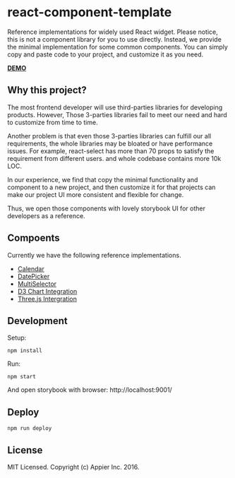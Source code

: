# react-component-template

Reference implementations for widely used React widget.
Please notice, this is not a component library for you to use directly.
Instead, we provide the minimal implementation for some common components.
You can simply copy and paste code to your project, and customize it as you need.

**[DEMO](https://appier.github.io/react-component-template/build_storybook/)**

## Why this project?

The most frontend developer will use third-parties libraries for developing products.
However, Those 3-parties libraries fail to meet our need and hard to customize from time to time.

Another problem is that even those 3-parties libraries can fulfill our all requirements, the whole libraries may be bloated or have performance issues. For example, react-select has more than 70 props to satisfy the requirement from different users. and whole codebase contains more 10k LOC.

In our experience, we find that copy the minimal functionality and component to a new project, and then customize it for that projects can make our project UI more consistent and flexible for change.

Thus, we open those components with lovely storybook UI for other developers as a reference.


## Compoents

Currently we have the following reference implementations.

* [Calendar](https://github.com/appier/react-component-template/tree/master/src/Calendar)
* [DatePicker](https://github.com/appier/react-component-template/tree/master/src/DatePicker)
* [MultiSelector](https://github.com/appier/react-component-template/tree/master/src/MultiSelector)
* [D3 Chart Integration](https://github.com/appier/react-component-template/tree/master/src/D3)
* [Three.js Intergration](https://github.com/appier/react-component-template/tree/master/src/ThreeRender)


## Development

Setup:

```
npm install
```

Run:

```
npm start
```

And open storybook with browser: http://localhost:9001/

## Deploy

```
npm run deploy
```


## License

MIT Licensed. Copyright (c) Appier Inc. 2016.
